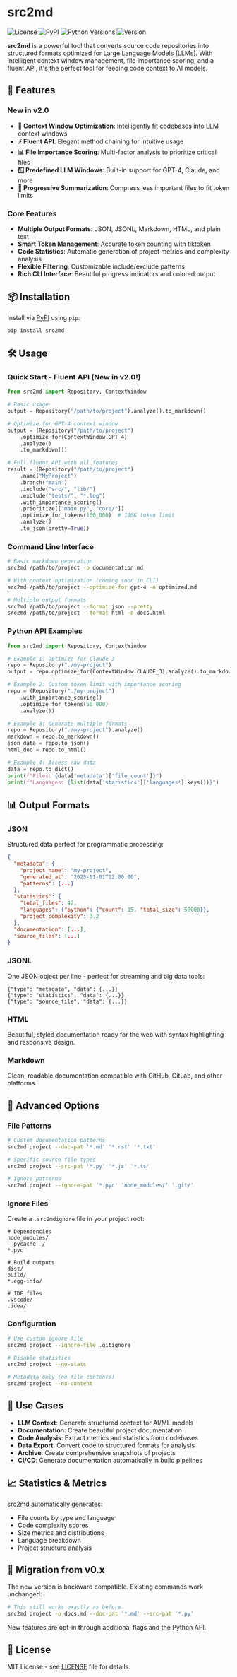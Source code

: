 # src2md

![License](https://img.shields.io/badge/license-MIT-blue.svg)
![PyPI](https://img.shields.io/pypi/v/src2md)
![Python Versions](https://img.shields.io/pypi/pyversions/src2md)
![Version](https://img.shields.io/badge/version-2.0.0-green.svg)

**src2md** is a powerful tool that converts source code repositories into structured formats optimized for Large Language Models (LLMs). With intelligent context window management, file importance scoring, and a fluent API, it's the perfect tool for feeding code context to AI models.

## 🚀 **Features**

### New in v2.0
- **🎯 Context Window Optimization**: Intelligently fit codebases into LLM context windows
- **⚡ Fluent API**: Elegant method chaining for intuitive usage
- **📊 File Importance Scoring**: Multi-factor analysis to prioritize critical files
- **🪟 Predefined LLM Windows**: Built-in support for GPT-4, Claude, and more
- **🔄 Progressive Summarization**: Compress less important files to fit token limits

### Core Features
- **Multiple Output Formats**: JSON, JSONL, Markdown, HTML, and plain text
- **Smart Token Management**: Accurate token counting with tiktoken
- **Code Statistics**: Automatic generation of project metrics and complexity analysis
- **Flexible Filtering**: Customizable include/exclude patterns
- **Rich CLI Interface**: Beautiful progress indicators and colored output

## 📦 **Installation**

Install via [PyPI](https://pypi.org/) using `pip`:

```bash
pip install src2md
```

## 🛠️ **Usage**

### Quick Start - Fluent API (New in v2.0!)

```python
from src2md import Repository, ContextWindow

# Basic usage
output = Repository("/path/to/project").analyze().to_markdown()

# Optimize for GPT-4 context window
output = (Repository("/path/to/project")
    .optimize_for(ContextWindow.GPT_4)
    .analyze()
    .to_markdown())

# Full fluent API with all features
result = (Repository("/path/to/project")
    .name("MyProject")
    .branch("main")
    .include("src/", "lib/")
    .exclude("tests/", "*.log")
    .with_importance_scoring()
    .prioritize(["main.py", "core/"])
    .optimize_for_tokens(100_000)  # 100K token limit
    .analyze()
    .to_json(pretty=True))
```

### Command Line Interface

```bash
# Basic markdown generation
src2md /path/to/project -o documentation.md

# With context optimization (coming soon in CLI)
src2md /path/to/project --optimize-for gpt-4 -o optimized.md

# Multiple output formats
src2md /path/to/project --format json --pretty
src2md /path/to/project --format html -o docs.html
```

### Python API Examples

```python
from src2md import Repository, ContextWindow

# Example 1: Optimize for Claude 3
repo = Repository("./my-project")
output = repo.optimize_for(ContextWindow.CLAUDE_3).analyze().to_markdown()

# Example 2: Custom token limit with importance scoring
repo = (Repository("./my-project")
    .with_importance_scoring()
    .optimize_for_tokens(50_000)
    .analyze())

# Example 3: Generate multiple formats
repo = Repository("./my-project").analyze()
markdown = repo.to_markdown()
json_data = repo.to_json()
html_doc = repo.to_html()

# Example 4: Access raw data
data = repo.to_dict()
print(f"Files: {data['metadata']['file_count']}")
print(f"Languages: {list(data['statistics']['languages'].keys())}")
```

## 📊 **Output Formats**

### JSON

Structured data perfect for programmatic processing:

```json
{
  "metadata": {
    "project_name": "my-project",
    "generated_at": "2025-01-01T12:00:00",
    "patterns": {...}
  },
  "statistics": {
    "total_files": 42,
    "languages": {"python": {"count": 15, "total_size": 50000}},
    "project_complexity": 3.2
  },
  "documentation": [...],
  "source_files": [...]
}
```

### JSONL

One JSON object per line - perfect for streaming and big data tools:

```jsonl
{"type": "metadata", "data": {...}}
{"type": "statistics", "data": {...}}
{"type": "source_file", "data": {...}}
```

### HTML

Beautiful, styled documentation ready for the web with syntax highlighting and responsive design.

### Markdown

Clean, readable documentation compatible with GitHub, GitLab, and other platforms.

## 🔧 **Advanced Options**

### File Patterns

```bash
# Custom documentation patterns
src2md project --doc-pat '*.md' '*.rst' '*.txt'

# Specific source file types
src2md project --src-pat '*.py' '*.js' '*.ts'

# Ignore patterns
src2md project --ignore-pat '*.pyc' 'node_modules/' '.git/'
```

### Ignore Files

Create a `.src2mdignore` file in your project root:

```gitignore
# Dependencies
node_modules/
__pycache__/
*.pyc

# Build outputs
dist/
build/
*.egg-info/

# IDE files
.vscode/
.idea/
```

### Configuration

```bash
# Use custom ignore file
src2md project --ignore-file .gitignore

# Disable statistics
src2md project --no-stats

# Metadata only (no file contents)
src2md project --no-content
```

## 🎯 **Use Cases**

- **LLM Context**: Generate structured context for AI/ML models
- **Documentation**: Create beautiful project documentation
- **Code Analysis**: Extract metrics and statistics from codebases
- **Data Export**: Convert code to structured formats for analysis
- **Archive**: Create comprehensive snapshots of projects
- **CI/CD**: Generate documentation automatically in build pipelines

## 📈 **Statistics & Metrics**

src2md automatically generates:

- File counts by type and language
- Code complexity scores
- Size metrics and distributions
- Language breakdown
- Project structure analysis

## 🤝 **Migration from v0.x**

The new version is backward compatible. Existing commands work unchanged:

```bash
# This still works exactly as before
src2md project -o docs.md --doc-pat '*.md' --src-pat '*.py'
```

New features are opt-in through additional flags and the Python API.

## 📄 **License**

MIT License - see [LICENSE](LICENSE) file for details.
